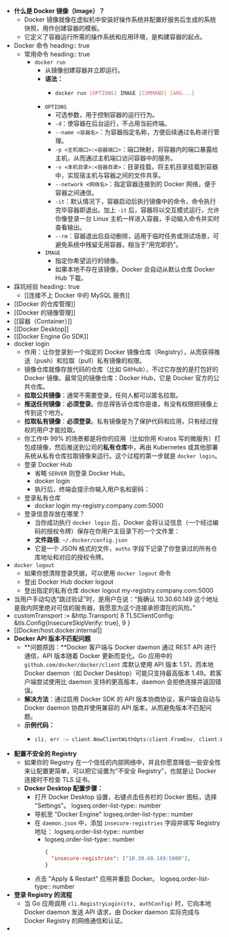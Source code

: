 - **什么是 Docker 镜像（Image）？**
	- Docker 镜像就像在虚拟机中安装好操作系统并配置好服务后生成的系统快照，用作创建容器的模板。
	- 它定义了容器运行所需的操作系统和应用环境，是构建容器的起点。
- Docker 命令
  heading:: true
	- 常用命令
	  heading:: true
		- `docker run`
			- 从镜像创建容器并立即运行。
			- **语法：**
				- ```bash
				  docker run [OPTIONS] IMAGE [COMMAND] [ARG...]
				  ```
			- `OPTIONS`
				- 可选参数，用于控制容器的运行行为。
				- `-d`：使容器在后台运行，不占用当前终端。
				- `--name <容器名>`：为容器指定名称，方便后续通过名称进行管理。
				- `-p <主机端口>:<容器端口>`：端口映射，将容器内的端口暴露给主机，从而通过主机端口访问容器中的服务。
				- `-v <本机目录>:<容器目录>`：目录挂载，将主机目录挂载到容器中，实现宿主机与容器之间的文件共享。
				- `--network <网络名>`：指定容器连接到的 Docker 网络，便于容器之间通信。
				- `-it`：默认情况下，容器启动后执行镜像中的命令，命令执行完毕容器即退出。加上 `-it` 后，容器将以交互模式运行，允许你像登录一台 Linux 主机一样进入容器，手动输入命令并实时查看输出。
				- `--rm`：容器退出后自动删除，适用于临时任务或测试场景，可避免系统中残留无用容器，相当于“用完即扔”。
			- `IMAGE`
				- 指定你希望运行的镜像。
				- 如果本地不存在该镜像，Docker 会自动从默认仓库 Docker Hub 下载。
- 踩坑经验
  heading:: true
	- [[连接不上 Docker 中的 MySQL 服务]]
- [[Docker 的仓库管理]]
- [[Docker 的镜像管理]]
- [[容器（Container）]]
- [[Docker Desktop]]
- [[Docker Engine Go SDK]]
- docker login
	- 作用：让你登录到一个指定的 Docker 镜像仓库（Registry），从而获得推送（push）和拉取（pull）私有镜像的权限。
	- 镜像仓库就像存放代码的仓库（比如 GitHub），不过它存放的是打包好的 Docker 镜像。最常见的镜像仓库：Docker Hub，它是 Docker 官方的公共仓库。
	- **拉取公共镜像**：通常不需要登录，任何人都可以匿名拉取。
	- **推送任何镜像**：**必须登录**。你总得告诉仓库你是谁，有没有权限把镜像上传到这个地方。
	- **拉取私有镜像**：**必须登录**。私有镜像是为了保护代码和应用，只有经过授权的用户才能拉取。
	- 你工作中 99% 的场景都是将你的应用（比如你用 Kratos 写的微服务）打包成镜像，然后推送到公司的**私有仓库**中，再由 Kubernetes 或其他部署系统从私有仓库拉取镜像来运行。这个过程的第一步就是 `docker login`。
	- 登录 Docker Hub
		- 省略 `SERVER` 则登录 Docker Hub。
		- docker login
		- 执行后，终端会提示你输入用户名和密码：
	- 登录私有仓库
		- docker login my-registry.company.com:5000
	- 登录信息存放在哪里？
		- 当你成功执行 `docker login` 后，Docker 会将认证信息（一个经过编码的授权令牌）保存在你用户主目录下的一个文件里：
		- **文件路径**: `~/.docker/config.json`
		- 它是一个 JSON 格式的文件，`auths` 字段下记录了你登录过的所有仓库地址和对应的授权令牌。
- `docker logout`
	- 如果你想清除登录凭据，可以使用 `docker logout` 命令
	- 登出 Docker Hub
	  docker logout
	- 登出指定的私有仓库
	  docker logout my-registry.company.com:5000
- 当用户手动勾选“跳过验证”时，是用户在说：“我确认 10.30.60.149 这个地址是我内网里绝对可信的服务器，我愿意为这个连接承担潜在的风险。”
- customTransport := &http.Transport{
      8         TLSClientConfig: &tls.Config{InsecureSkipVerify: true},
      9     }
- [[Docker/host.docker.internal]]
- **Docker API 版本不匹配问题**
	- **问题原因：**Docker 客户端与 Docker daemon 通过 REST API 进行通信，API 版本随着 Docker 更新而变化。Go 应用中的 `github.com/docker/docker/client` 库默认使用 API 版本 1.51，而本地 Docker daemon（如 Docker Desktop）可能只支持最高版本 1.49。若客户端尝试使用比 daemon 支持的更高版本，daemon 会拒绝连接并返回错误。
	- **解决方法**：通过启用 Docker SDK 的 API 版本协商协议，客户端会自动与 Docker daemon 协商并使用兼容的 API 版本，从而避免版本不匹配问题。
	- **示例代码：**
		- ```go
		  cli, err := client.NewClientWithOpts(client.FromEnv, client.WithAPIVersionNegotiation())
		  ```
- **配置不安全的 Registry**
	- 如果你的 Registry 在一个信任的内部网络中，并且你愿意降低一些安全性来让配置更简单，可以把它设置为“不安全 Registry”，也就是让 Docker 连接时不检查 TLS 证书。
	- **Docker Desktop 配置步骤：**
		- 打开 Docker Desktop 设置，右键点击任务栏的 Docker 图标，选择 "Settings"。
		  logseq.order-list-type:: number
		- 导航至 "Docker Engine"
		  logseq.order-list-type:: number
		- 在 `daemon.json` 中，添加 `insecure-registries` 字段并填写 Registry 地址：
		  logseq.order-list-type:: number
			- logseq.order-list-type:: number
			  ```json
			  {
			    "insecure-registries": ["10.30.60.149:5000"],
			  }
			  ```
		- 点击 "Apply & Restart" 应用并重启 Docker。
		  logseq.order-list-type:: number
- **登录 Registry 的流程**
	- 当 Go 应用调用 `cli.RegistryLogin(ctx, authConfig)` 时，它向本地 Docker daemon 发送 API 请求，由 Docker daemon 实际完成与 Docker Registry 的网络通信和认证。
-